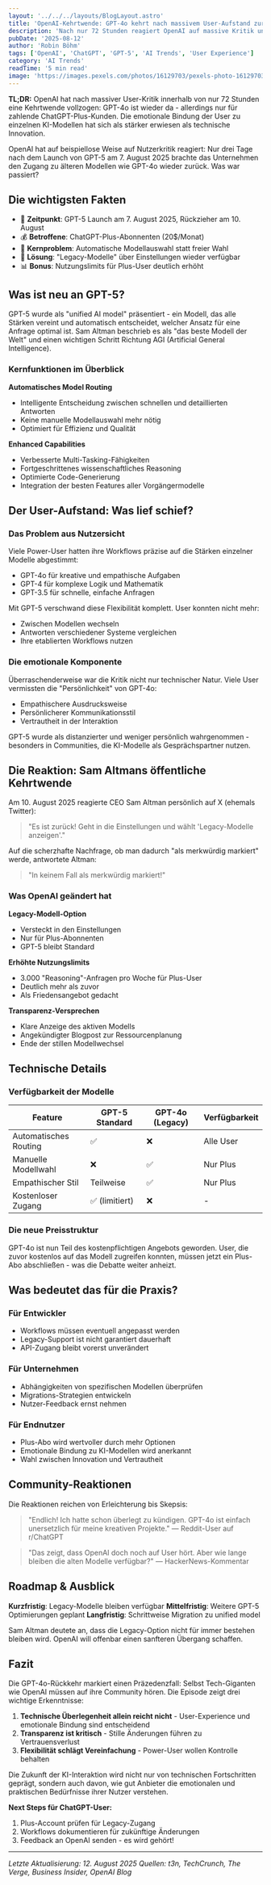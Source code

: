```yaml
---
layout: '../../../layouts/BlogLayout.astro'
title: 'OpenAI-Kehrtwende: GPT-4o kehrt nach massivem User-Aufstand zurück'
description: 'Nach nur 72 Stunden reagiert OpenAI auf massive Kritik und bringt GPT-4o zurück - ein Präzedenzfall für User-Feedback in der KI-Branche.'
pubDate: '2025-08-12'
author: 'Robin Böhm'
tags: ['OpenAI', 'ChatGPT', 'GPT-5', 'AI Trends', 'User Experience']
category: 'AI Trends'
readTime: '5 min read'
image: 'https://images.pexels.com/photos/16129703/pexels-photo-16129703.jpeg?auto=compress&cs=tinysrgb&w=1200&h=600&dpr=2'
---
```


**TL;DR:** OpenAI hat nach massiver User-Kritik innerhalb von nur 72 Stunden eine Kehrtwende vollzogen: GPT-4o ist wieder da - allerdings nur für zahlende ChatGPT-Plus-Kunden. Die emotionale Bindung der User zu einzelnen KI-Modellen hat sich als stärker erwiesen als technische Innovation.

OpenAI hat auf beispiellose Weise auf Nutzerkritik reagiert: Nur drei Tage nach dem Launch von GPT-5 am 7. August 2025 brachte das Unternehmen den Zugang zu älteren Modellen wie GPT-4o wieder zurück. Was war passiert?

## Die wichtigsten Fakten

- 📅 **Zeitpunkt**: GPT-5 Launch am 7. August 2025, Rückzieher am 10. August
- 💰 **Betroffene**: ChatGPT-Plus-Abonnenten (20$/Monat)
- 🎯 **Kernproblem**: Automatische Modellauswahl statt freier Wahl
- 🔧 **Lösung**: "Legacy-Modelle" über Einstellungen wieder verfügbar
- 📊 **Bonus**: Nutzungslimits für Plus-User deutlich erhöht

## Was ist neu an GPT-5?

GPT-5 wurde als "unified AI model" präsentiert - ein Modell, das alle Stärken vereint und automatisch entscheidet, welcher Ansatz für eine Anfrage optimal ist. Sam Altman beschrieb es als "das beste Modell der Welt" und einen wichtigen Schritt Richtung AGI (Artificial General Intelligence).

### Kernfunktionen im Überblick

**Automatisches Model Routing**
- Intelligente Entscheidung zwischen schnellen und detaillierten Antworten
- Keine manuelle Modellauswahl mehr nötig
- Optimiert für Effizienz und Qualität

**Enhanced Capabilities**
- Verbesserte Multi-Tasking-Fähigkeiten
- Fortgeschrittenes wissenschaftliches Reasoning
- Optimierte Code-Generierung
- Integration der besten Features aller Vorgängermodelle

## Der User-Aufstand: Was lief schief?

### Das Problem aus Nutzersicht

Viele Power-User hatten ihre Workflows präzise auf die Stärken einzelner Modelle abgestimmt:
- GPT-4o für kreative und empathische Aufgaben
- GPT-4 für komplexe Logik und Mathematik
- GPT-3.5 für schnelle, einfache Anfragen

Mit GPT-5 verschwand diese Flexibilität komplett. User konnten nicht mehr:
- Zwischen Modellen wechseln
- Antworten verschiedener Systeme vergleichen
- Ihre etablierten Workflows nutzen

### Die emotionale Komponente

Überraschenderweise war die Kritik nicht nur technischer Natur. Viele User vermissten die "Persönlichkeit" von GPT-4o:
- Empathischere Ausdrucksweise
- Persönlicherer Kommunikationsstil
- Vertrautheit in der Interaktion

GPT-5 wurde als distanzierter und weniger persönlich wahrgenommen - besonders in Communities, die KI-Modelle als Gesprächspartner nutzen.

## Die Reaktion: Sam Altmans öffentliche Kehrtwende

Am 10. August 2025 reagierte CEO Sam Altman persönlich auf X (ehemals Twitter):

> "Es ist zurück! Geht in die Einstellungen und wählt 'Legacy-Modelle anzeigen'."

Auf die scherzhafte Nachfrage, ob man dadurch "als merkwürdig markiert" werde, antwortete Altman:

> "In keinem Fall als merkwürdig markiert!"

### Was OpenAI geändert hat

**Legacy-Modell-Option**
- Versteckt in den Einstellungen
- Nur für Plus-Abonnenten
- GPT-5 bleibt Standard

**Erhöhte Nutzungslimits**
- 3.000 "Reasoning"-Anfragen pro Woche für Plus-User
- Deutlich mehr als zuvor
- Als Friedensangebot gedacht

**Transparenz-Versprechen**
- Klare Anzeige des aktiven Modells
- Angekündigter Blogpost zur Ressourcenplanung
- Ende der stillen Modellwechsel

## Technische Details

### Verfügbarkeit der Modelle

| Feature | GPT-5 Standard | GPT-4o (Legacy) | Verfügbarkeit |
|---------|---------------|-----------------|---------------|
| Automatisches Routing | ✅ | ❌ | Alle User |
| Manuelle Modellwahl | ❌ | ✅ | Nur Plus |
| Empathischer Stil | Teilweise | ✅ | Nur Plus |
| Kostenloser Zugang | ✅ (limitiert) | ❌ | - |

### Die neue Preisstruktur

GPT-4o ist nun Teil des kostenpflichtigen Angebots geworden. User, die zuvor kostenlos auf das Modell zugreifen konnten, müssen jetzt ein Plus-Abo abschließen - was die Debatte weiter anheizt.

## Was bedeutet das für die Praxis?

### Für Entwickler
- Workflows müssen eventuell angepasst werden
- Legacy-Support ist nicht garantiert dauerhaft
- API-Zugang bleibt vorerst unverändert

### Für Unternehmen
- Abhängigkeiten von spezifischen Modellen überprüfen
- Migrations-Strategien entwickeln
- Nutzer-Feedback ernst nehmen

### Für Endnutzer
- Plus-Abo wird wertvoller durch mehr Optionen
- Emotionale Bindung zu KI-Modellen wird anerkannt
- Wahl zwischen Innovation und Vertrautheit

## Community-Reaktionen

Die Reaktionen reichen von Erleichterung bis Skepsis:

> "Endlich! Ich hatte schon überlegt zu kündigen. GPT-4o ist einfach unersetzlich für meine kreativen Projekte."
> — Reddit-User auf r/ChatGPT

> "Das zeigt, dass OpenAI doch noch auf User hört. Aber wie lange bleiben die alten Modelle verfügbar?"
> — HackerNews-Kommentar

## Roadmap & Ausblick

**Kurzfristig**: Legacy-Modelle bleiben verfügbar
**Mittelfristig**: Weitere GPT-5 Optimierungen geplant
**Langfristig**: Schrittweise Migration zu unified model

Sam Altman deutete an, dass die Legacy-Option nicht für immer bestehen bleiben wird. OpenAI will offenbar einen sanfteren Übergang schaffen.

## Fazit

Die GPT-4o-Rückkehr markiert einen Präzedenzfall: Selbst Tech-Giganten wie OpenAI müssen auf ihre Community hören. Die Episode zeigt drei wichtige Erkenntnisse:

1. **Technische Überlegenheit allein reicht nicht** - User-Experience und emotionale Bindung sind entscheidend
2. **Transparenz ist kritisch** - Stille Änderungen führen zu Vertrauensverlust
3. **Flexibilität schlägt Vereinfachung** - Power-User wollen Kontrolle behalten

Die Zukunft der KI-Interaktion wird nicht nur von technischen Fortschritten geprägt, sondern auch davon, wie gut Anbieter die emotionalen und praktischen Bedürfnisse ihrer Nutzer verstehen.

**Next Steps für ChatGPT-User:**
1. Plus-Account prüfen für Legacy-Zugang
2. Workflows dokumentieren für zukünftige Änderungen
3. Feedback an OpenAI senden - es wird gehört!

---

*Letzte Aktualisierung: 12. August 2025*
*Quellen: t3n, TechCrunch, The Verge, Business Insider, OpenAI Blog*